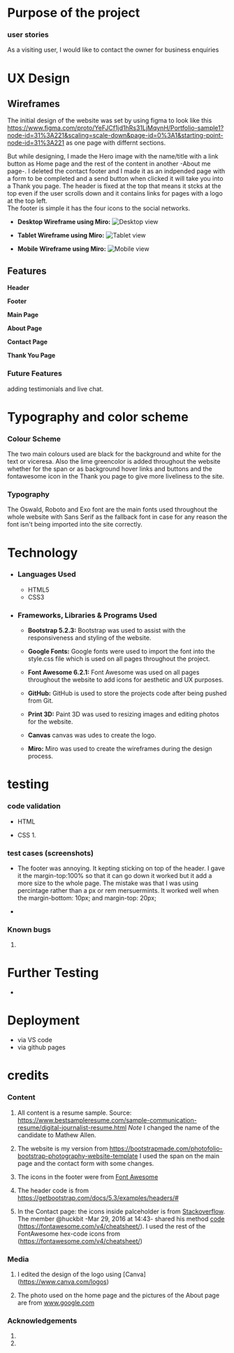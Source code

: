 # Purpose of the project


### user stories
 As a visiting user, I would like to contact the owner for business enquiries


# UX Design

## Wireframes

 The initial design of the website was set by using figma to look like this
 https://www.figma.com/proto/YeFJCf1jd1hRs31LjMqynH/Portfolio-sample1?node-id=31%3A221&scaling=scale-down&page-id=0%3A1&starting-point-node-id=31%3A221 as one page with differnt sections.

 But while designing, I made the Hero image with the name/title with a link button as Home page and the rest of the content in another -About me page-. I deleted the contact footer and I made it as an indpended page with a form to be completed and a send button when clicked it will take you into a Thank you page. The header is fixed at the top that means it stcks at the top even if the user scrolls down and it contains links for pages with a logo at the top left.  
 The footer is simple it has the four icons to the social networks.


 - **Desktop Wireframe using Miro:**
    ![Desktop view](https://github.com/Jawahir01/MilestoneProject/blob/master/assets/img/miro-desktop.png)

 - **Tablet Wireframe using Miro:**
    ![Tablet view](https://github.com/Jawahir01/MilestoneProject/blob/master/assets/img/miro-tablet.png)

 - **Mobile Wireframe using Miro:**
    ![Mobile view](https://github.com/Jawahir01/MilestoneProject/blob/master/assets/img/miro-phone.png)


## Features

 **Header**


**Footer**


**Main Page**


**About Page**


**Contact Page**


**Thank You Page**



### Future Features
adding testimonials and live chat.



# Typography and color scheme

### Colour Scheme
 The two main colours used are black for the background and white for the text or viceresa. Also the lime greencolor is added throughout the website whether for the span or as background hover links and buttons and the fontawesome icon in the Thank you page to give more  liveliness to the site.

### Typography
The Oswald, Roboto and Exo font are the main fonts used throughout the whole website with Sans Serif as the fallback font in case for any reason the font isn't being imported into the site correctly.
 



# Technology
 - ### Languages Used
    + HTML5
    + CSS3

 - ### Frameworks, Libraries & Programs Used
    - **Bootstrap 5.2.3:**
    Bootstrap was used to assist with the responsiveness and styling of the website.

    - **Google Fonts:**
    Google fonts were used to import the  font into the style.css file which is used on all pages throughout the project.

    - **Font Awesome 6.2.1:**
    Font Awesome was used on all pages throughout the website to add icons for aesthetic and UX purposes.

    - **GitHub:**
    GitHub is used to store the projects code after being pushed from Git.

    - **Print 3D:**
    Paint 3D was used to resizing images and editing photos for the website.

    - **Canvas**
    canvas was udes to create the logo.

    - **Miro:**
    Miro was used to create the wireframes during the design process.


# testing

### code validation
- HTML
    
    
- CSS
    1. 
    
### test cases (screenshots)

- The footer was annoying. It kepting sticking on top of the header. I gave it the margin-top:100% so that it can go down it worked but it add a more size to the whole page. The mistake was that I was using percintage rather than a px or rem mersuermints. It worked well when the  margin-bottom: 10px; and margin-top: 20px;

- 
### Known bugs
1. 




# Further Testing
-


# Deployment
- via VS code
- via github pages



# credits

### Content
1. All content is a resume sample.
 Source: https://www.bestsampleresume.com/sample-communication-resume/digital-journalist-resume.html
    *Note* I changed the name of the candidate to Mathew Allen.

2. The website is my version from
    https://bootstrapmade.com/photofolio-bootstrap-photography-website-template
    I used the span on the main page and the contact form with some changes.

3. The icons in the footer were from [Font Awesome](https://fontawesome.com)

4. The header code is from https://getbootstrap.com/docs/5.3/examples/headers/#

5. In the Contact page: the icons inside palceholder is from [Stackoverflow](https://stackoverflow.com/questions/19350291/use-font-awesome-icon-in-placeholder). The member @huckbit -Mar 29, 2016 at 14:43- shared his method [code ](https://codepen.io/huckbit/pen/rezezb?editors=1100#0)(https://fontawesome.com/v4/cheatsheet/).
I used the rest of the FontAwesome hex-code icons from (https://fontawesome.com/v4/cheatsheet/)


### Media
1. I edited the design of the logo using [Canva] (https://www.canva.com/logos)

2. The photo used on the home page and the pictures of the About page are from
    www.google.com


### Acknowledgements
1. 
2. 
